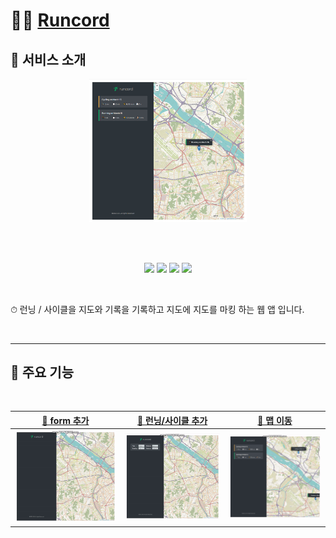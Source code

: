 # 🏃‍♂️ [Runcord](https://runcord.netlify.app/)

## 📌 서비스 소개

<p align='center'>
<img width='50%' src='./image/runcord.jpg'>
</p>

<br>
<br>

<p align='center'>
    <img src="https://img.shields.io/badge/javascript--4D4D4D?logo=javascript"/>
        <img src="https://img.shields.io/badge/CSS3-4D4D4D?logo=CSS3"/>
        <img src="https://img.shields.io/badge/HTML5-4D4D4D?logo=HTML5"/>
    <img src="https://img.shields.io/badge/Netlify-4D4D4D?logo=Netlify" />

</p>
<br>

⏱ 런닝 / 사이클을 지도와 기록을 기록하고 지도에 지도를 마킹 하는 웹 앱 입니다. <br>

<br>

---

## 📌 주요 기능

<br>

| [🔗 form 추가 ](https://github.com/jackma914/js-run_record_app/wiki/%F0%9F%93%8C-%EB%A7%B5-%ED%81%B4%EB%A6%AD) | [🔗 런닝/사이클 추가](https://github.com/jackma914/js-run_record_app/wiki/%F0%9F%93%8C-%EB%9F%B0%EB%8B%9D-%EC%82%AC%EC%9D%B4%ED%81%B4-%EC%B6%94%EA%B0%80) | [🔗 맵 이동](https://github.com/jackma914/js-run_record_app/wiki/%F0%9F%93%8C-%EB%A7%B5-%EC%9D%B4%EB%8F%99) |
| :------------------------------------------------------------------------------------------------------------: | :-------------------------------------------------------------------------------------------------------------------------------------------------------: | :---------------------------------------------------------------------------------------------------------: |
|                                  <img width='500' src='image/클릭사이드.gif'>                                  |                                                          <img width='500' src='image/추가.gif'>                                                           |                                  <img width='500' src='image/맵이동.gif'>                                   |
